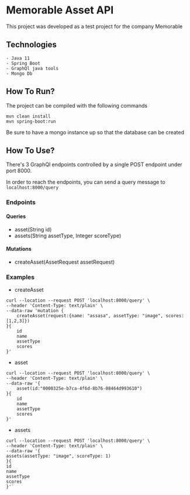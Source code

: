 # Memorable Asset API

This project was developed as a test project for the company Memorable

## Technologies

    - Java 11
    - Spring Boot
    - GraphQl java tools
    - Mongo Db

## How To Run?
    
The project can be compiled with the following commands 
    
```shell
mvn clean install
mvn spring-boot:run
```

Be sure to have a mongo instance up so that the database can be created

## How To Use?

There's 3 GraphQl endpoints controlled by a single POST endpoint under port 8000.

In order to reach the endpoints, you can send a query message to ```localhost:8000/query```

### Endpoints

#### Queries
* asset(String id)
* assets(String assetType, Integer scoreType)

#### Mutations
* createAsset(AssetRequest assetRequest)

### Examples

- createAsset

```shell
curl --location --request POST 'localhost:8000/query' \
--header 'Content-Type: text/plain' \
--data-raw 'mutation { 
    createAsset(request:{name: "assasa", assetType: "image", scores:[1,2,3]})
}{
    id
    name
    assetType
    scores
}'
```

- asset

```shell
curl --location --request POST 'localhost:8000/query' \
--header 'Content-Type: text/plain' \
--data-raw '{ 
    asset(id:"0000325e-b7ca-4f6d-8b76-08464d993610")
}{
    id
    name
    assetType
    scores
}'
```

- assets

```shell
curl --location --request POST 'localhost:8000/query' \
--header 'Content-Type: text/plain' \
--data-raw '{
assets(assetType: "image", scoreType: 1)
}{
id
name
assetType
scores
}'`
```